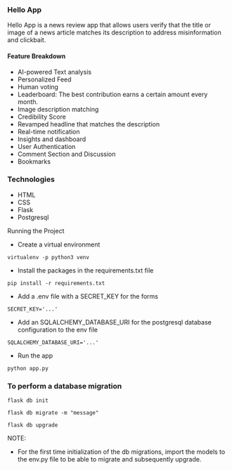 ### Hello App

Hello App is a news review app that allows users verify that the title or image of a news article matches its description to address misinformation and clickbait.

#### Feature Breakdown

- AI-powered Text analysis
- Personalized Feed
- Human voting
- Leaderboard: The best contribution earns a certain amount every month.
- Image description matching
- Credibility Score
- Revamped headline that matches the description
- Real-time notification
- Insights and dashboard
- User Authentication
- Comment Section and Discussion
- Bookmarks


### Technologies

- HTML
- CSS
- Flask
- Postgresql

Running the Project

- Create a virtual environment

```
virtualenv -p python3 venv
```

- Install the packages in the requirements.txt file

```
pip install -r requirements.txt
```

- Add a .env file with a SECRET_KEY for the forms

```
SECRET_KEY='...'
```

- Add an SQLALCHEMY_DATABASE_URI for the postgresql database configuration to the env file

```
SQLALCHEMY_DATABASE_URI='...'
```

- Run the app
```
python app.py
```

### To perform a database migration

```
flask db init
```

```
flask db migrate -m "message"
```

```
flask db upgrade
```

NOTE:

- For the first time initialization of the db migrations, import the models to the env.py file to be able to migrate and subsequently upgrade.